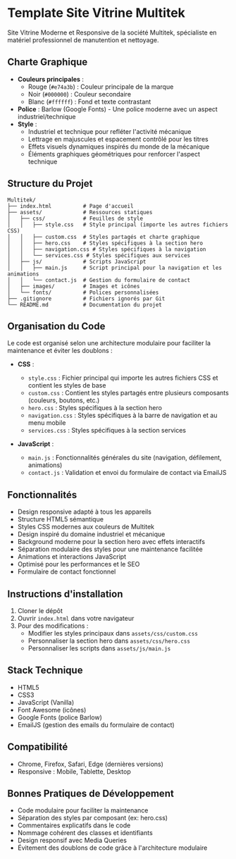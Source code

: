 # Template Site Vitrine Multitek

Site Vitrine Moderne et Responsive de la société Multitek, spécialiste en matériel professionnel de manutention et nettoyage.

## Charte Graphique

- **Couleurs principales** :
  - Rouge (`#e74a3b`) : Couleur principale de la marque
  - Noir (`#000000`) : Couleur secondaire
  - Blanc (`#ffffff`) : Fond et texte contrastant
- **Police** : Barlow (Google Fonts) - Une police moderne avec un aspect industriel/technique
- **Style** :
  - Industriel et technique pour refléter l'activité mécanique
  - Lettrage en majuscules et espacement contrôlé pour les titres
  - Effets visuels dynamiques inspirés du monde de la mécanique
  - Éléments graphiques géométriques pour renforcer l'aspect technique

## Structure du Projet

```
Multitek/
├── index.html          # Page d'accueil
├── assets/             # Ressources statiques
│   ├── css/            # Feuilles de style
│   │   ├── style.css   # Style principal (importe les autres fichiers CSS)
│   │   ├── custom.css  # Styles partagés et charte graphique
│   │   ├── hero.css    # Styles spécifiques à la section hero
│   │   ├── navigation.css # Styles spécifiques à la navigation
│   │   └── services.css # Styles spécifiques aux services
│   ├── js/             # Scripts JavaScript
│   │   ├── main.js     # Script principal pour la navigation et les animations
│   │   └── contact.js  # Gestion du formulaire de contact
│   ├── images/         # Images et icônes
│   └── fonts/          # Polices personnalisées
├── .gitignore          # Fichiers ignorés par Git
└── README.md           # Documentation du projet
```

## Organisation du Code

Le code est organisé selon une architecture modulaire pour faciliter la maintenance et éviter les doublons :

- **CSS** :

  - `style.css` : Fichier principal qui importe les autres fichiers CSS et contient les styles de base
  - `custom.css` : Contient les styles partagés entre plusieurs composants (couleurs, boutons, etc.)
  - `hero.css` : Styles spécifiques à la section hero
  - `navigation.css` : Styles spécifiques à la barre de navigation et au menu mobile
  - `services.css` : Styles spécifiques à la section services

- **JavaScript** :
  - `main.js` : Fonctionnalités générales du site (navigation, défilement, animations)
  - `contact.js` : Validation et envoi du formulaire de contact via EmailJS

## Fonctionnalités

- Design responsive adapté à tous les appareils
- Structure HTML5 sémantique
- Styles CSS modernes aux couleurs de Multitek
- Design inspiré du domaine industriel et mécanique
- Background moderne pour la section hero avec effets interactifs
- Séparation modulaire des styles pour une maintenance facilitée
- Animations et interactions JavaScript
- Optimisé pour les performances et le SEO
- Formulaire de contact fonctionnel

## Instructions d'installation

1. Cloner le dépôt
2. Ouvrir `index.html` dans votre navigateur
3. Pour des modifications :
   - Modifier les styles principaux dans `assets/css/custom.css`
   - Personnaliser la section hero dans `assets/css/hero.css`
   - Personnaliser les scripts dans `assets/js/main.js`

## Stack Technique

- HTML5
- CSS3
- JavaScript (Vanilla)
- Font Awesome (icônes)
- Google Fonts (police Barlow)
- EmailJS (gestion des emails du formulaire de contact)

## Compatibilité

- Chrome, Firefox, Safari, Edge (dernières versions)
- Responsive : Mobile, Tablette, Desktop

## Bonnes Pratiques de Développement

- Code modulaire pour faciliter la maintenance
- Séparation des styles par composant (ex: hero.css)
- Commentaires explicatifs dans le code
- Nommage cohérent des classes et identifiants
- Design responsif avec Media Queries
- Évitement des doublons de code grâce à l'architecture modulaire
